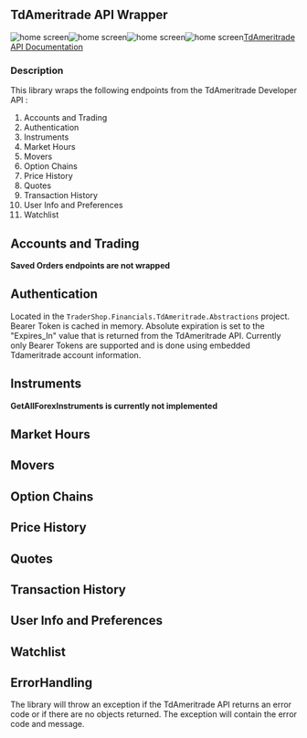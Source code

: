 ## TdAmeritrade API Wrapper
<img src="https://img.shields.io/github/issues/ucrengineer/TraderShop.Financials"
    alt = "home screen"
    style = "float: left"/>
<img src="https://img.shields.io/github/forks/ucrengineer/TraderShop.Financials"
    alt = "home screen"
    style = "float: left"/>
<img src="https://img.shields.io/github/stars/ucrengineer/TraderShop.Financials"
    alt = "home screen"
    style = "float: left"/>
<img src="https://img.shields.io/badge/license-GPL--3.0-green"
    alt = "home screen"
    style = "float: left"/>

[TdAmeritrade API Documentation](https://developer.tdameritrade.com/apis "TdAmeritrade's API Documentation")

### Description

This library wraps the following endpoints from the TdAmeritrade Developer API :
1. Accounts and Trading 
2. Authentication
3. Instruments
4. Market Hours
5. Movers
6. Option Chains
7. Price History
8. Quotes
9. Transaction History
10. User Info and Preferences
11. Watchlist

## Accounts and Trading
<b>Saved Orders endpoints are not wrapped</b>
## Authentication
Located in the `TraderShop.Financials.TdAmeritrade.Abstractions` project.
Bearer Token is cached in memory. Absolute expiration is set to the "Expires_In" value that is returned from the TdAmeritrade API. Currently only Bearer Tokens are supported and is done using embedded Tdameritrade account information.

## Instruments
<b>GetAllForexInstruments is currently not implemented</b>

## Market Hours

## Movers

## Option Chains

## Price History

## Quotes

## Transaction History

## User Info and Preferences

## Watchlist

## ErrorHandling
The library will throw an exception if the TdAmeritrade API returns an error code or if there are no objects returned.
The exception will contain the error code and message.
